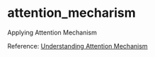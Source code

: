 # attention_mecharism
Applying Attention Mechanism

Reference:
[Understanding Attention Mechanism](https://pbcquoc.github.io/attention/)
